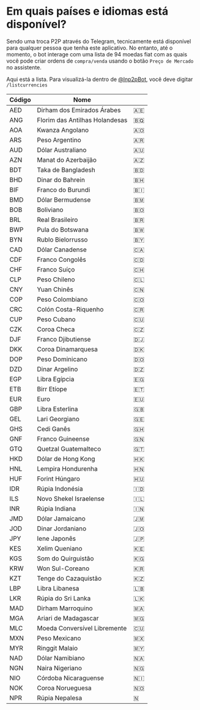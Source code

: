 # Em quais países e idiomas está disponível?

Sendo uma troca P2P através do Telegram, tecnicamente está disponível para qualquer pessoa que tenha este aplicativo. No entanto, até o momento, o bot interage com uma lista de 94 moedas fiat com as quais você pode criar ordens de `compra/venda` usando o botão `Preço de Mercado` no assistente.

Aqui está a lista. Para visualizá-la dentro de [@lnp2pBot](https://t.me/lnp2pbot), você deve digitar `/listcurrencies`

| Código | Nome                          |     |
| ---- | ----------------------------- | --- |
| AED  | Dirham dos Emirados Árabes   | 🇦🇪  |
| ANG  | Florim das Antilhas Holandesas | 🇧🇶  |
| AOA  | Kwanza Angolano                | 🇦🇴  |
| ARS  | Peso Argentino                | 🇦🇷  |
| AUD  | Dólar Australiano             | 🇦🇺  |
| AZN  | Manat do Azerbaijão           | 🇦🇿  |
| BDT  | Taka de Bangladesh             | 🇧🇩  |
| BHD  | Dinar do Bahrein              | 🇧🇭  |
| BIF  | Franco do Burundi              | 🇧🇮  |
| BMD  | Dólar Bermudense              | 🇧🇲  |
| BOB  | Boliviano                     | 🇧🇴  |
| BRL  | Real Brasileiro                | 🇧🇷  |
| BWP  | Pula do Botswana              | 🇧🇼  |
| BYN  | Rublo Bielorrusso             | 🇧🇾  |
| CAD  | Dólar Canadense               | 🇨🇦  |
| CDF  | Franco Congolês               | 🇨🇩  |
| CHF  | Franco Suíço                  | 🇨🇭  |
| CLP  | Peso Chileno                  | 🇨🇱  |
| CNY  | Yuan Chinês                   | 🇨🇳  |
| COP  | Peso Colombiano               | 🇨🇴  |
| CRC  | Colón Costa-Riquenho          | 🇨🇷  |
| CUP  | Peso Cubano                   | 🇨🇺  |
| CZK  | Coroa Checa                   | 🇨🇿  |
| DJF  | Franco Djibutiense             | 🇩🇯  |
| DKK  | Coroa Dinamarquesa            | 🇩🇰  |
| DOP  | Peso Dominicano               | 🇩🇴  |
| DZD  | Dinar Argelino                | 🇩🇿  |
| EGP  | Libra Egípcia                 | 🇪🇬  |
| ETB  | Birr Etíope                   | 🇪🇹  |
| EUR  | Euro                          | 🇪🇺  |
| GBP  | Libra Esterlina               | 🇬🇧  |
| GEL  | Lari Georgiano                | 🇬🇪  |
| GHS  | Cedi Ganês                    | 🇬🇭  |
| GNF  | Franco Guineense              | 🇬🇳  |
| GTQ  | Quetzal Guatemalteco          | 🇬🇹  |
| HKD  | Dólar de Hong Kong            | 🇭🇰  |
| HNL  | Lempira Hondurenha            | 🇭🇳  |
| HUF  | Forint Húngaro                | 🇭🇺  |
| IDR  | Rúpia Indonésia               | 🇮🇩  |
| ILS  | Novo Shekel Israelense         | 🇮🇱  |
| INR  | Rúpia Indiana                 | 🇮🇳  |
| JMD  | Dólar Jamaicano               | 🇯🇲  |
| JOD  | Dinar Jordaniano               | 🇯🇴  |
| JPY  | Iene Japonês                  | 🇯🇵  |
| KES  | Xelim Queniano                | 🇰🇪  |
| KGS  | Som do Quirguistão            | 🇰🇬  |
| KRW  | Won Sul-Coreano               | 🇰🇷  |
| KZT  | Tenge do Cazaquistão          | 🇰🇿  |
| LBP  | Libra Libanesa                | 🇱🇧  |  
| LKR  | Rúpia do Sri Lanka            | 🇱🇰  |
| MAD  | Dirham Marroquino             | 🇲🇦  |
| MGA  | Ariari de Madagascar          | 🇲🇬  |
| MLC  | Moeda Conversível Libremente  | 🇨🇺  |
| MXN  | Peso Mexicano                 | 🇲🇽  |
| MYR  | Ringgit Malaio                | 🇲🇾  |
| NAD  | Dólar Namibiano               | 🇳🇦  |
| NGN  | Naira Nigeriano               | 🇳🇬  |
| NIO  | Córdoba Nicaraguense          | 🇳🇮  |
| NOK  | Coroa Norueguesa              | 🇳🇴  |
| NPR  | Rúpia Nepalesa                | 🇳
